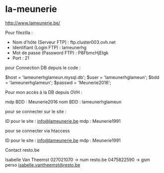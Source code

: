 # la-meunerie

http://www.lameunerie.be/

Pour filezilla :

- Nom d'hôte (Serveur FTP)    : ftp.cluster003.ovh.net
- Identifiant (Login FTP)     : lameunerhg
- Mot de passe (Password FTP) : P8FbmcHjEtgk
- Port                        : 21


pour Connection DB depuis le code :

$host = 'lameunerhglameun.mysql.db';
$user = 'lameunerhglameun';
$bdd = 'lameunerhglameun';
$passwd = 'Meunerie2016';



Pour mon accès à la DB depuis OVH :

mdp BDD : Meunerie2016
nom BDD : lameunerhglameun


pour se connecter sur le site :

ID pour le site : info@lameunerie.be
mdp : Meunerie1991

pour se connecter via htaccess

ID pour le site : info@lameunerie.be
mdp : Meunerie1991


Contact resto.be

Isabelle Van Theemst
027021070 -> num resto.be
0475822590 -> gsm perso
isabelle.vantheemst@resto.be

